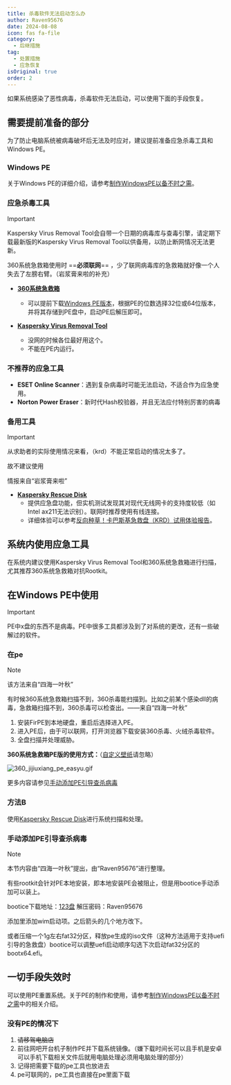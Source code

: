 ```yaml
---
title: 杀毒软件无法启动怎么办
author: Raven95676
date: 2024-08-08
icon: fas fa-file
category:
  - 后继措施
tag:
  - 处置措施
  - 应急恢复
isOriginal: true
order: 2
---
```

如果系统感染了恶性病毒，杀毒软件无法启动，可以使用下面的手段恢复。

## 需要提前准备的部分

为了防止电脑系统被病毒破坏后无法及时应对，建议提前准备应急杀毒工具和Windows PE。

### Windows PE

关于Windows PE的详细介绍，请参考[制作WindowsPE以备不时之需](https://faq.ravenote.top/prevention/basic/4_why_windows_pe.html)。

### 应急杀毒工具

> [!important]
> Kaspersky Virus Removal Tool会自带一个日期的病毒库与查毒引擎，请定期下载最新版的Kaspersky Virus Removal Tool以供备用，以防止断网情况无法更新。
>
> 360系统急救箱使用时 ==**必须联网**== ，少了联网病毒库的急救箱就好像一个人失去了左膀右臂。（岩浆膏来啦的补充）

- **[360系统急救箱](https://weishi.360.cn/jijiuxiang/)**
  - 可以提前下载[Windows PE版本](https://weishi.360.cn/jijiuxiang/guide.html)，根据PE的位数选择32位或64位版本，并将其存储到PE盘中，启动PE后解压即可。

- **[Kaspersky Virus Removal Tool](https://www.kaspersky.com/downloads/free-virus-removal-tool)**
  - 没网的时候各位最好用这个。
  - 不能在PE内运行。

### 不推荐的应急工具

- **ESET Online Scanner**：遇到复杂病毒时可能无法启动，不适合作为应急使用。
- **Norton Power Eraser**：新时代Hash校验器，并且无法应付特别厉害的病毒

### 备用工具

> [!important]
> 从求助者的实际使用情况来看，（krd）不能正常启动的情况太多了。
>
> 故不建议使用
>
> 情报来自“岩浆膏来啦”

- **[Kaspersky Rescue Disk](https://www.kaspersky.com.cn/downloads/thank-you/free-rescue-disk)**
  - 提供应急盘功能，但实机测试发现其对现代无线网卡的支持度较低（如Intel ax211无法识别）。联网时推荐使用有线连接。
  - 详细体验可以参考[反向种草！卡巴斯基急救盘（KRD）试用体验报告](https://post.smzdm.com/p/a5dxn0g8/)。

## 系统内使用应急工具

在系统内建议使用Kaspersky Virus Removal Tool和360系统急救箱进行扫描，尤其推荐360系统急救箱对抗Rootkit。

## 在Windows PE中使用

> [!important]
> PE中x盘的东西不是病毒。PE中很多工具都涉及到了对系统的更改，还有一些破解过的软件。

### 在pe <Badge text="推荐" type="tip" />

> [!note]
> 该方法来自“四海一叶秋”
>
> 有时候360系统急救箱扫描不到，360杀毒能扫描到。比如之前某个感染dll的病毒，急救箱扫描不到，360杀毒可以检查出。——来自“四海一叶秋”

1. 安装FirPE到本地硬盘，重启后选择进入PE。
2. 进入PE后，由于可以联网，打开浏览器下载安装360杀毒、火绒杀毒软件。
3. 全盘扫描并处理威胁。

**360系统急救箱PE版的使用方式：**（[自定义壁纸](https://www.pixiv.net/artworks/112139971)请忽略）

![360_jijiuxiang_pe_easyu.gif](https://s2.loli.net/2024/07/29/uK1IcRZkzr5FexA.gif)

更多内容请参见[手动添加PE引导查杀病毒](https://faq.ravenote.top/follow-up/4_manually_add_pe.html)

### 方法B

使用[Kaspersky Rescue Disk](https://www.kaspersky.com.cn/downloads/thank-you/free-rescue-disk)进行系统扫描和处理。

### 手动添加PE引导查杀病毒

> [!note]
> 本节内容由“四海一叶秋”提出，由“Raven95676”进行整理。

有些rootkit会针对PE本地安装，即本地安装PE会被阻止，但是用bootice手动添加可以装上。

bootice下载地址：[123盘](https://www.123pan.com/s/Pti7Vv-aJTRh.html) 解压密码：Raven95676

添加里添加wim启动项。之后箭头的几个地方改下。

或者压缩一个1g左右fat32分区，释放pe生成的iso文件（这种方法适用于支持uefi引导的急救盘）bootice可以调整uefi启动顺序勾选下次启动fat32分区的bootx64.efi。

## 一切手段失效时

可以使用PE重置系统。关于PE的制作和使用，请参考[制作WindowsPE以备不时之需](https://faq.ravenote.top/prevention/7_why_windows_pe.html)中的相关介绍。

### 没有PE的情况下

1. ~~请移驾电脑店~~
2. 前往网吧开台机子制作PE并下载系统镜像。（嫌下载时间长可以且手机是安卓可以手机下载相关文件后就用电脑处理必须用电脑处理的部分）
3. 记得把需要下载的pe工具也放进去
4. pe可联网的，pe工具也直接在pe里面下载
